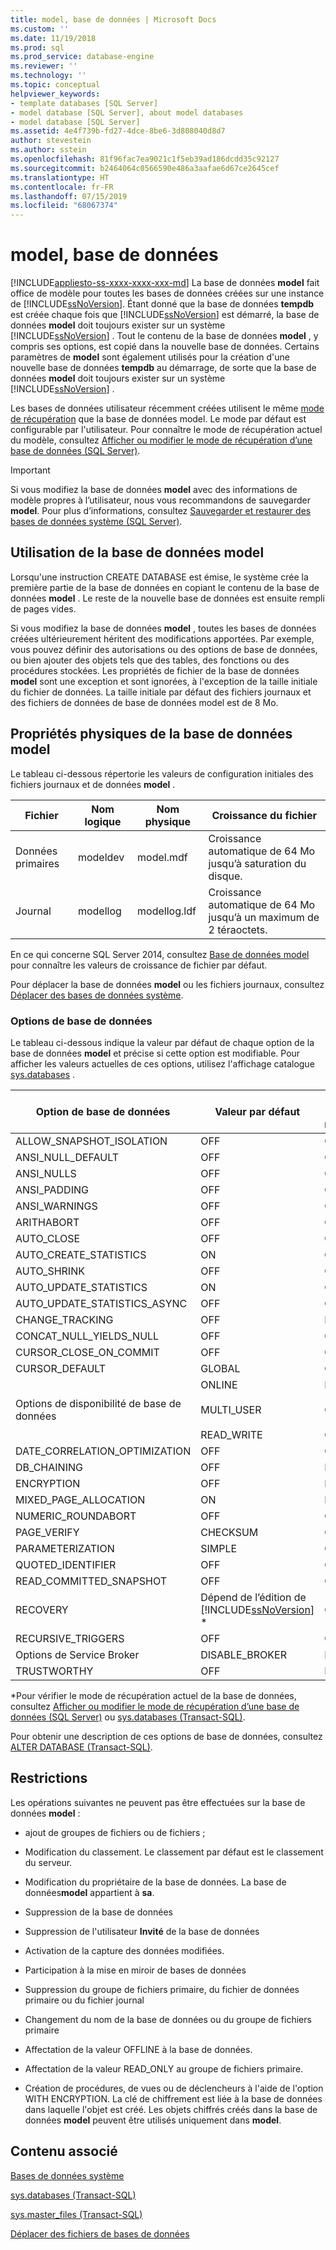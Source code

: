 ```yaml
---
title: model, base de données | Microsoft Docs
ms.custom: ''
ms.date: 11/19/2018
ms.prod: sql
ms.prod_service: database-engine
ms.reviewer: ''
ms.technology: ''
ms.topic: conceptual
helpviewer_keywords:
- template databases [SQL Server]
- model database [SQL Server], about model databases
- model database [SQL Server]
ms.assetid: 4e4f739b-fd27-4dce-8be6-3d808040d8d7
author: stevestein
ms.author: sstein
ms.openlocfilehash: 81f96fac7ea9021c1f5eb39ad186dcdd35c92127
ms.sourcegitcommit: b2464064c0566590e486a3aafae6d67ce2645cef
ms.translationtype: HT
ms.contentlocale: fr-FR
ms.lasthandoff: 07/15/2019
ms.locfileid: "68067374"
---
```

# <a name="model-database"></a>model, base de données
[!INCLUDE[appliesto-ss-xxxx-xxxx-xxx-md](../../includes/appliesto-ss-xxxx-xxxx-xxx-md.md)]
  La base de données **model** fait office de modèle pour toutes les bases de données créées sur une instance de [!INCLUDE[ssNoVersion](../../includes/ssnoversion-md.md)]. Étant donné que la base de données **tempdb** est créée chaque fois que [!INCLUDE[ssNoVersion](../../includes/ssnoversion-md.md)] est démarré, la base de données **model** doit toujours exister sur un système [!INCLUDE[ssNoVersion](../../includes/ssnoversion-md.md)] . Tout le contenu de la base de données **model** , y compris ses options, est copié dans la nouvelle base de données. Certains paramètres de **model** sont également utilisés pour la création d'une nouvelle base de données **tempdb** au démarrage, de sorte que la base de données **model** doit toujours exister sur un système [!INCLUDE[ssNoVersion](../../includes/ssnoversion-md.md)] .  
  
 Les bases de données utilisateur récemment créées utilisent le même [mode de récupération](../../relational-databases/backup-restore/recovery-models-sql-server.md) que la base de données model. Le mode par défaut est configurable par l'utilisateur. Pour connaître le mode de récupération actuel du modèle, consultez [Afficher ou modifier le mode de récupération d’une base de données &#40;SQL Server&#41;](../../relational-databases/backup-restore/view-or-change-the-recovery-model-of-a-database-sql-server.md).  
  
> [!IMPORTANT]  
>  Si vous modifiez la base de données **model** avec des informations de modèle propres à l’utilisateur, nous vous recommandons de sauvegarder **model**. Pour plus d’informations, consultez [Sauvegarder et restaurer des bases de données système &#40;SQL Server&#41;](../../relational-databases/backup-restore/back-up-and-restore-of-system-databases-sql-server.md).  
  
## <a name="model-usage"></a>Utilisation de la base de données model  
 Lorsqu'une instruction CREATE DATABASE est émise, le système crée la première partie de la base de données en copiant le contenu de la base de données **model** . Le reste de la nouvelle base de données est ensuite rempli de pages vides.  
  
 Si vous modifiez la base de données **model** , toutes les bases de données créées ultérieurement héritent des modifications apportées. Par exemple, vous pouvez définir des autorisations ou des options de base de données, ou bien ajouter des objets tels que des tables, des fonctions ou des procédures stockées. Les propriétés de fichier de la base de données **model** sont une exception et sont ignorées, à l'exception de la taille initiale du fichier de données. La taille initiale par défaut des fichiers journaux et des fichiers de données de base de données model est de 8 Mo.  
  
## <a name="physical-properties-of-model"></a>Propriétés physiques de la base de données model  
 Le tableau ci-dessous répertorie les valeurs de configuration initiales des fichiers journaux et de données **model** .  
  
|Fichier|Nom logique|Nom physique|Croissance du fichier|  
|----------|------------------|-------------------|-----------------|  
|Données primaires|modeldev|model.mdf|Croissance automatique de 64 Mo jusqu’à saturation du disque.|  
|Journal|modellog|modellog.ldf|Croissance automatique de 64 Mo jusqu’à un maximum de 2 téraoctets.|  

En ce qui concerne SQL Server 2014, consultez [Base de données model](https://docs.microsoft.com/sql/relational-databases/databases/model-database?view=sql-server-2014) pour connaître les valeurs de croissance de fichier par défaut.  

 Pour déplacer la base de données **model** ou les fichiers journaux, consultez [Déplacer des bases de données système](../../relational-databases/databases/move-system-databases.md).  
  
### <a name="database-options"></a>Options de base de données  
 Le tableau ci-dessous indique la valeur par défaut de chaque option de la base de données **model** et précise si cette option est modifiable. Pour afficher les valeurs actuelles de ces options, utilisez l'affichage catalogue [sys.databases](../../relational-databases/system-catalog-views/sys-databases-transact-sql.md) .  
  
|Option de base de données|Valeur par défaut|Peut être modifiée|  
|---------------------|-------------------|---------------------|  
|ALLOW_SNAPSHOT_ISOLATION|OFF|Oui|  
|ANSI_NULL_DEFAULT|OFF|Oui|  
|ANSI_NULLS|OFF|Oui|  
|ANSI_PADDING|OFF|Oui|  
|ANSI_WARNINGS|OFF|Oui|  
|ARITHABORT|OFF|Oui|  
|AUTO_CLOSE|OFF|Oui|  
|AUTO_CREATE_STATISTICS|ON|Oui|  
|AUTO_SHRINK|OFF|Oui|  
|AUTO_UPDATE_STATISTICS|ON|Oui|  
|AUTO_UPDATE_STATISTICS_ASYNC|OFF|Oui|  
|CHANGE_TRACKING|OFF|Non|  
|CONCAT_NULL_YIELDS_NULL|OFF|Oui|  
|CURSOR_CLOSE_ON_COMMIT|OFF|Oui|  
|CURSOR_DEFAULT|GLOBAL|Oui|  
|Options de disponibilité de base de données|ONLINE<br /><br /> MULTI_USER<br /><br /> READ_WRITE|Non<br /><br /> Oui<br /><br /> Oui|  
|DATE_CORRELATION_OPTIMIZATION|OFF|Oui|  
|DB_CHAINING|OFF|Non|  
|ENCRYPTION|OFF|Non|  
|MIXED_PAGE_ALLOCATION|ON|Non|  
|NUMERIC_ROUNDABORT|OFF|Oui|  
|PAGE_VERIFY|CHECKSUM|Oui|  
|PARAMETERIZATION|SIMPLE|Oui|  
|QUOTED_IDENTIFIER|OFF|Oui|  
|READ_COMMITTED_SNAPSHOT|OFF|Oui|  
|RECOVERY|Dépend de l’édition de [!INCLUDE[ssNoVersion](../../includes/ssnoversion-md.md)] *|Oui|  
|RECURSIVE_TRIGGERS|OFF|Oui|  
|Options de Service Broker|DISABLE_BROKER|Non|  
|TRUSTWORTHY|OFF|Non|  
  
 *Pour vérifier le mode de récupération actuel de la base de données, consultez [Afficher ou modifier le mode de récupération d’une base de données &#40;SQL Server&#41;](../../relational-databases/backup-restore/view-or-change-the-recovery-model-of-a-database-sql-server.md) ou [sys.databases &#40;Transact-SQL&#41;](../../relational-databases/system-catalog-views/sys-databases-transact-sql.md).  
  
 Pour obtenir une description de ces options de base de données, consultez [ALTER DATABASE &#40;Transact-SQL&#41;](../../t-sql/statements/alter-database-transact-sql.md).  
  
## <a name="restrictions"></a>Restrictions  
 Les opérations suivantes ne peuvent pas être effectuées sur la base de données **model** :  
  
-   ajout de groupes de fichiers ou de fichiers ;  
  
-   Modification du classement. Le classement par défaut est le classement du serveur.  
  
-   Modification du propriétaire de la base de données. La base de données**model** appartient à **sa**.  
  
-   Suppression de la base de données  
  
-   Suppression de l'utilisateur **Invité** de la base de données  
  
-   Activation de la capture des données modifiées.  
  
-   Participation à la mise en miroir de bases de données  
  
-   Suppression du groupe de fichiers primaire, du fichier de données primaire ou du fichier journal  
  
-   Changement du nom de la base de données ou du groupe de fichiers primaire  
  
-   Affectation de la valeur OFFLINE à la base de données.  
  
-   Affectation de la valeur READ_ONLY au groupe de fichiers primaire.  
  
-   Création de procédures, de vues ou de déclencheurs à l'aide de l'option WITH ENCRYPTION. La clé de chiffrement est liée à la base de données dans laquelle l'objet est créé. Les objets chiffrés créés dans la base de données **model** peuvent être utilisés uniquement dans **model**.  
  
## <a name="related-content"></a>Contenu associé  
 [Bases de données système](../../relational-databases/databases/system-databases.md)  
  
 [sys.databases &#40;Transact-SQL&#41;](../../relational-databases/system-catalog-views/sys-databases-transact-sql.md)  
  
 [sys.master_files &#40;Transact-SQL&#41;](../../relational-databases/system-catalog-views/sys-master-files-transact-sql.md)  
  
 [Déplacer des fichiers de bases de données](../../relational-databases/databases/move-database-files.md)  
  
  

